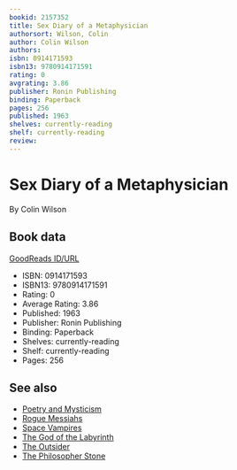 ```yaml
---
bookid: 2157352
title: Sex Diary of a Metaphysician
authorsort: Wilson, Colin
author: Colin Wilson
authors: 
isbn: 0914171593
isbn13: 9780914171591
rating: 0
avgrating: 3.86
publisher: Ronin Publishing
binding: Paperback
pages: 256
published: 1963
shelves: currently-reading
shelf: currently-reading
review: 
---
```


# Sex Diary of a Metaphysician

By Colin Wilson

## Book data

[GoodReads ID/URL](https://www.goodreads.com/book/show/2157352)

- ISBN: 0914171593
- ISBN13: 9780914171591
- Rating: 0
- Average Rating: 3.86
- Published: 1963
- Publisher: Ronin Publishing
- Binding: Paperback
- Shelves: currently-reading
- Shelf: currently-reading
- Pages: 256


## See also

- [Poetry and Mysticism](Poetry_and_Mysticism.md)
- [Rogue Messiahs](Rogue_Messiahs-_Tales_of_Self-Proclaimed_Saviors.md)
- [Space Vampires](Space_Vampires.md)
- [The God of the Labyrinth](The_God_of_the_Labyrinth.md)
- [The Outsider](The_Outsider.md)
- [The Philosopher Stone](The_Philosopher_Stone.md)
